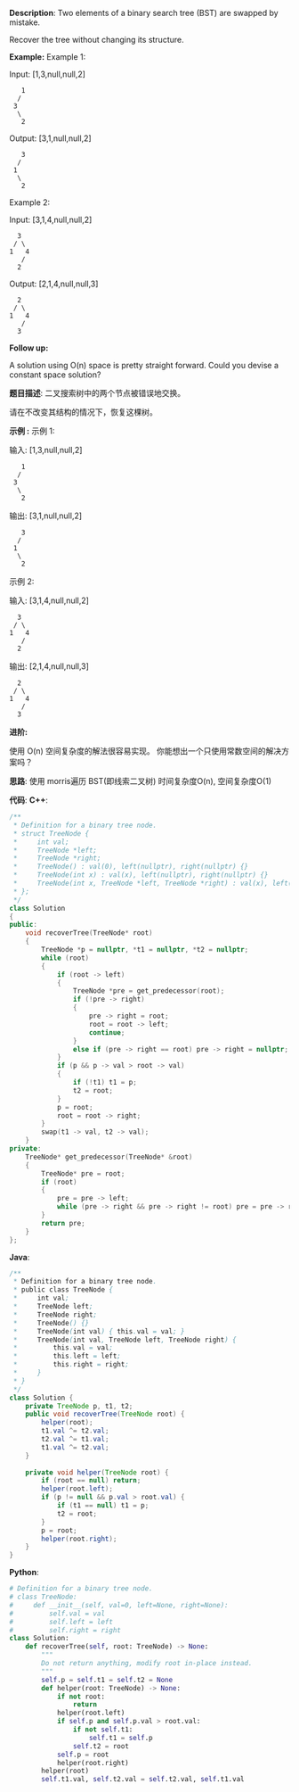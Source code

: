 __Description__:
Two elements of a binary search tree (BST) are swapped by mistake.

Recover the tree without changing its structure.

__Example:__
Example 1:

Input: [1,3,null,null,2]
```
   1
  /
 3
  \
   2
```
Output: [3,1,null,null,2]
```
   3
  /
 1
  \
   2
```

Example 2:

Input: [3,1,4,null,null,2]
```
  3
 / \
1   4
   /
  2
```
Output: [2,1,4,null,null,3]
```
  2
 / \
1   4
   /
  3
```

__Follow up:__

A solution using O(n) space is pretty straight forward.
Could you devise a constant space solution?

__题目描述__:
二叉搜索树中的两个节点被错误地交换。

请在不改变其结构的情况下，恢复这棵树。

__示例 :__
示例 1:

输入: [1,3,null,null,2]
```
   1
  /
 3
  \
   2
```
输出: [3,1,null,null,2]
```
   3
  /
 1
  \
   2
```

示例 2:

输入: [3,1,4,null,null,2]
```
  3
 / \
1   4
   /
  2
```
输出: [2,1,4,null,null,3]
```
  2
 / \
1   4
   /
  3
```
__进阶:__

使用 O(n) 空间复杂度的解法很容易实现。
你能想出一个只使用常数空间的解决方案吗？

__思路__:
使用 morris遍历 BST(即线索二叉树)
时间复杂度O(n), 空间复杂度O(1)

__代码__:
__C++__:
```C++
/**
 * Definition for a binary tree node.
 * struct TreeNode {
 *     int val;
 *     TreeNode *left;
 *     TreeNode *right;
 *     TreeNode() : val(0), left(nullptr), right(nullptr) {}
 *     TreeNode(int x) : val(x), left(nullptr), right(nullptr) {}
 *     TreeNode(int x, TreeNode *left, TreeNode *right) : val(x), left(left), right(right) {}
 * };
 */
class Solution 
{
public:
    void recoverTree(TreeNode* root) 
    {
        TreeNode *p = nullptr, *t1 = nullptr, *t2 = nullptr;
        while (root)
        {
            if (root -> left)
            {
                TreeNode *pre = get_predecessor(root);
                if (!pre -> right)
                {
                    pre -> right = root;
                    root = root -> left;
                    continue;
                }
                else if (pre -> right == root) pre -> right = nullptr;
            }
            if (p && p -> val > root -> val)
            {
                if (!t1) t1 = p;
                t2 = root;
            }
            p = root;
            root = root -> right;
        }
        swap(t1 -> val, t2 -> val);
    }
private:
    TreeNode* get_predecessor(TreeNode* &root)
    {
        TreeNode* pre = root;
        if (root)
        {
            pre = pre -> left;
            while (pre -> right && pre -> right != root) pre = pre -> right;
        }
        return pre;
    }
};
```

__Java__:
```Java
/**
 * Definition for a binary tree node.
 * public class TreeNode {
 *     int val;
 *     TreeNode left;
 *     TreeNode right;
 *     TreeNode() {}
 *     TreeNode(int val) { this.val = val; }
 *     TreeNode(int val, TreeNode left, TreeNode right) {
 *         this.val = val;
 *         this.left = left;
 *         this.right = right;
 *     }
 * }
 */
class Solution {
    private TreeNode p, t1, t2;
    public void recoverTree(TreeNode root) {
        helper(root);
        t1.val ^= t2.val;
        t2.val ^= t1.val;
        t1.val ^= t2.val;
    }
    
    private void helper(TreeNode root) {
        if (root == null) return;
        helper(root.left);
        if (p != null && p.val > root.val) {
            if (t1 == null) t1 = p;
            t2 = root;
        }
        p = root;
        helper(root.right);
    }
}
```

__Python__:
```Python
# Definition for a binary tree node.
# class TreeNode:
#     def __init__(self, val=0, left=None, right=None):
#         self.val = val
#         self.left = left
#         self.right = right
class Solution:
    def recoverTree(self, root: TreeNode) -> None:
        """
        Do not return anything, modify root in-place instead.
        """
        self.p = self.t1 = self.t2 = None
        def helper(root: TreeNode) -> None:
            if not root:
                return
            helper(root.left)
            if self.p and self.p.val > root.val:
                if not self.t1:
                    self.t1 = self.p
                self.t2 = root
            self.p = root
            helper(root.right)
        helper(root)
        self.t1.val, self.t2.val = self.t2.val, self.t1.val
```